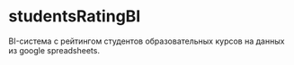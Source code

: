 # studentsRatingBI

BI-система с рейтингом студентов образовательных курсов на данных из google spreadsheets. 

